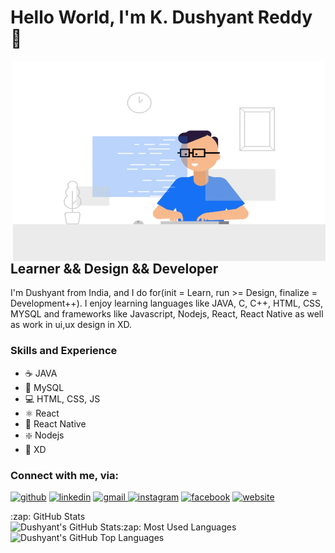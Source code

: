 # Hello World, I'm  K. Dushyant Reddy 👋

 <img align="right" alt="GIF" src="https://github.com/Dushyant029/Dushyant029/blob/main/developer.gif?raw=true  " width="500" height="320" />

## Learner && Design && Developer  

I'm Dushyant from India, and I do for(init = Learn, run >= Design, finalize = Development++). I enjoy learning languages like JAVA, C, C++, HTML, CSS, MYSQL and frameworks like Javascript, Nodejs, React, React Native as well as work in ui,ux design in XD.

### Skills and Experience
* ☕ JAVA
* 🐬 MySQL
* 💻 HTML, CSS, JS
* ⚛ React
* 📱 React Native
* ❇️ Nodejs
* 🎨 XD


### Connect with me, via:
[<img src='https://img.icons8.com/color/48/000000/github.png' alt='github' width="4%">](https://github.com/Dushyant029)     [<img src='https://img.icons8.com/color/48/000000/linkedin.png' alt='linkedin' width="4%">](https://www.linkedin.com/in/k-dushyant-reddy-060234165/)     <a href="mailto:dushireddy291@gmail.com">  <img src='https://img.icons8.com/color/48/000000/gmail.png' alt='gmail' width="4%"> </a>     [<img src='https://img.icons8.com/color/48/000000/instagram-new.png' alt='instagram' width="4%">](https://www.instagram.com/dushi_hrx/)     [<img src='https://img.icons8.com/color/48/000000/facebook.png' alt='facebook' width="4%">](https://www.facebook.com/Dushyant-Reddy/100005478945548)     [<img src='https://img.icons8.com/color/48/000000/web.png' alt='website' width="4%">](http://kdushyantreddy.me/)     



  <summary>:zap: GitHub Stats</summary>

  <img align="left" alt="Dushyant's GitHub Stats" src="https://github-readme-stats.vercel.app/api?username=Dushyant029&show_icons=true&hide_border=true" />

  <summary>:zap: Most Used Languages</summary>

<img align="left" alt="Dushyant's GitHub Top Languages" src="https://github-readme-stats.vercel.app/api/top-langs/?username=Dushyant029" />


